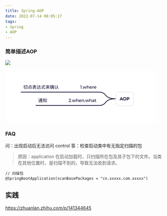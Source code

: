 ```yaml
---
title: Spring-AOP
date: 2022-07-14 08:05:17
tags:
- Spring
- AOP
---
```


### 简单描述AOP

![](https://pic3.zhimg.com/80/v2-30139392b4973ece4c5be075d138a2be_1440w.jpg)

![](../images/2022-07-15/img.png)


### FAQ

问：出现启动后无法访问 control
答：检查启动类中有无指定扫描的包

>原因：application 在启动加载时，只扫描所在包及其子包下的文件。当类在其他位置时，是扫描不到的，导致无法收到请求。
```
// 扫描包
@SpringBootApplication(scanBasePackages = "cn.xxxxx.com.xxxxx")
```





## 实践

https://zhuanlan.zhihu.com/p/141344645